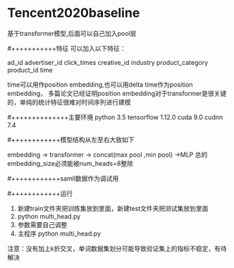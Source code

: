 # Tencent2020baseline
 
基于transformer模型,后面可以自己加入pool层

#+++++++++++特征
可以加入以下特征：

ad_id
advertiser_id 
click_times
creative_id 
industry
product_category 
product_id
time

time可以用作position embedding,也可以用delta time作为position embedding，
多篇论文已经证明position embedding对于transformer是很关键的，单纯的统计特征很难对时间序列进行建模

#++++++++++++++主要环境
python 3.5
tensorflow 1.12.0
cuda 9.0
cudnn 7.4

#++++++++++++模型结构从左至右大致如下

embedding  ->  transformer -> concat(max pool ,min pool) ->MLP
总的embedding_size必须能被num_heads=8整除

#++++++++++++samll数据作为调试用

#++++++++++++运行

1. 新建train文件夹把训练集放到里面，新建test文件夹把测试集放到里面
2. python multi_head.py
3. 参数需要自己调整
4. 主程序 python multi_head.py


注意：没有加上k折交叉，单词数据集划分可能导致验证集上的指标不稳定，有待解决
